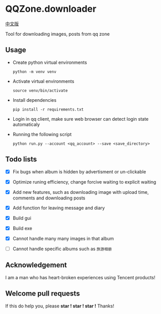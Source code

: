 # QQZone.downloader

[中文版](./README_zh.md)

Tool for downloading images, posts from qq zone

## Usage

- Create python virtual environments

    `python -m venv venv`
- Activate virtual environments

    `source venv/bin/activate`

- Install dependencies

    `pip install -r requirements.txt`

- Login in qq client, make sure web browser can detect login state automaticaly

- Running the following script

    `python run.py --account <qq_account> --save <save_directory>`


## Todo lists

- [x] Fix bugs when album is hidden by advertisment or un-clickable
- [x] Optimize runing efficiency, change forcive waiting to explicit waiting
- [x] Add new features, such as downloading image with upload time, comments and downloading posts
- [x] Add function for leaving message and diary
- [x] Build gui
- [x] Build exe
- [x] Cannot handle many many images in that album
- [ ] Cannot handle specific albums such as `旅游相册`


## Acknowledgement

I am a man who has heart-broken experiences using Tencent products!

## Welcome pull requests

If this do help you, please **star ! star ! star !** Thanks!

